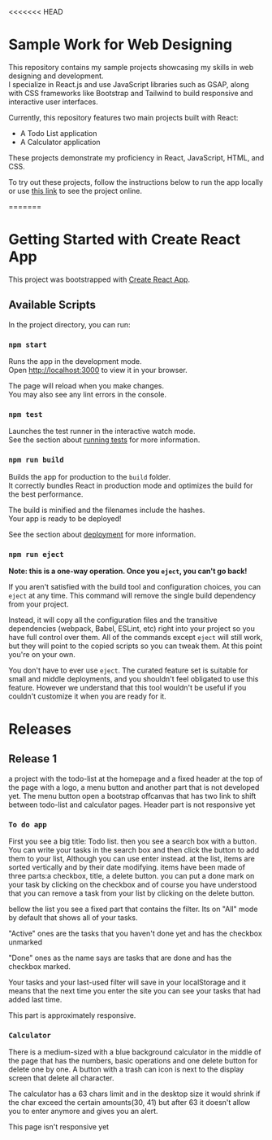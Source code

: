<<<<<<< HEAD
# Sample Work for Web Designing

This repository contains my sample projects showcasing my skills in web designing and development.  
I specialize in React.js and use JavaScript libraries such as GSAP, along with CSS frameworks like Bootstrap and Tailwind to build responsive and interactive user interfaces.

Currently, this repository features two main projects built with React:  
- A Todo List application  
- A Calculator application  

These projects demonstrate my proficiency in React, JavaScript, HTML, and CSS.  

To try out these projects, follow the instructions below to run the app locally or use [this link](https://amirhosien1.github.io/sample-work-for-web-designing) to see the project online.


=======

# Getting Started with Create React App

This project was bootstrapped with [Create React App](https://github.com/facebook/create-react-app).

## Available Scripts

In the project directory, you can run:

### `npm start`

Runs the app in the development mode.\
Open [http://localhost:3000](http://localhost:3000) to view it in your browser.

The page will reload when you make changes.\
You may also see any lint errors in the console.

### `npm test`

Launches the test runner in the interactive watch mode.\
See the section about [running tests](https://facebook.github.io/create-react-app/docs/running-tests) for more information.

### `npm run build`

Builds the app for production to the `build` folder.\
It correctly bundles React in production mode and optimizes the build for the best performance.

The build is minified and the filenames include the hashes.\
Your app is ready to be deployed!

See the section about [deployment](https://facebook.github.io/create-react-app/docs/deployment) for more information.

### `npm run eject`

**Note: this is a one-way operation. Once you `eject`, you can't go back!**

If you aren't satisfied with the build tool and configuration choices, you can `eject` at any time. This command will remove the single build dependency from your project.

Instead, it will copy all the configuration files and the transitive dependencies (webpack, Babel, ESLint, etc) right into your project so you have full control over them. All of the commands except `eject` will still work, but they will point to the copied scripts so you can tweak them. At this point you're on your own.

You don't have to ever use `eject`. The curated feature set is suitable for small and middle deployments, and you shouldn't feel obligated to use this feature. However we understand that this tool wouldn't be useful if you couldn't customize it when you are ready for it.

# Releases

## Release 1
a project with the todo-list at the homepage and a fixed header at the top of the page with a logo, a menu button and another part that is not developed yet. The menu button open a bootstrap offcanvas that has two link to shift between todo-list and calculator pages.
Header part is not responsive yet

### `To do app`
First you see a big title: Todo list. then you see a search box with a button. You can write your tasks in the search box and then click the button to add them to your list, Although you can use enter instead.
at the list, items are sorted vertically and by their date modifying. items have been made of three parts:a checkbox, title, a delete button.
you can put a done mark on your task by clicking on the checkbox
and of course you have understood that you can remove a task from your list by clicking on the delete button.

bellow the list you see a fixed part that contains the filter.
Its on "All" mode by default that shows all of your tasks.

"Active" ones are the tasks that you haven't done yet and has the checkbox unmarked

"Done" ones as the name says are tasks that are done and has the checkbox marked.

Your tasks and your last-used filter will save in your localStorage and it means that the next time you enter the site you can see your tasks that had added last time.

This part is approximately responsive.

### `Calculator`
There is a medium-sized with a blue background calculator in the middle of the page that has the numbers, basic operations and one delete button for delete one by one.
A button with a trash can icon is next to the display screen that delete all character.

The calculator has a 63 chars limit and in the desktop size it would shrink if the char exceed the certain amounts(30, 41) but after 63 it doesn't allow you to enter anymore and gives you an alert.

This page isn't responsive yet